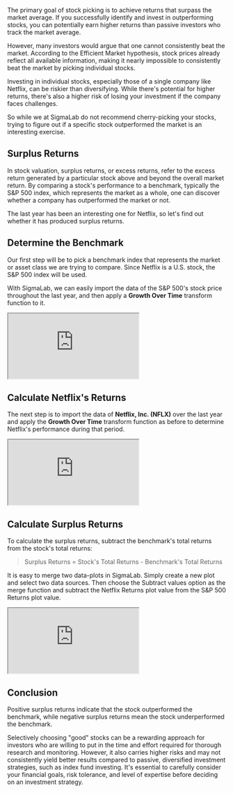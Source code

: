 The primary goal of stock picking is to achieve returns that surpass the market average. If you successfully identify and invest in outperforming stocks, you can potentially earn higher returns than passive investors who track the market average.

However, many investors would argue that one cannot consistently beat the market. According to the Efficient Market hypothesis, stock prices already reflect all available information, making it nearly impossible to consistently beat the market by picking individual stocks.

Investing in individual stocks, especially those of a single company like Netflix, can be riskier than diversifying. While there's potential for higher returns, there's also a higher risk of losing your investment if the company faces challenges.

So while we at SigmaLab do not recommend cherry-picking your stocks, trying to figure out if a specific stock outperformed the market is an interesting exercise.

## Surplus Returns

In stock valuation, surplus returns, or excess returns, refer to the excess return generated by a particular stock above and beyond the overall market return. By comparing a stock's performance to a benchmark, typically the S&P 500 index, which represents the market as a whole, one can discover whether a company has outperformed the market or not.

The last year has been an interesting one for Netflix, so let's find out whether it has produced surplus returns.

## Determine the Benchmark

Our first step will be to pick a benchmark index that represents the market or asset class we are trying to compare. Since Netflix is a U.S. stock, the S&P 500 index will be used.

With SigmaLab, we can easily import the data of the S&P 500's stock price throughout the last year, and then apply a **Growth Over Time** transform function to it.

<iframe src="https://sigma-lab.netlify.app/plot/e618d687-8ba7-4b43-8c52-3d1602b042d5/embed"></iframe>

## Calculate Netflix's Returns

The next step is to import the data of **Netflix, Inc. (NFLX)** over the last year and apply the **Growth Over Time** transform function as before to determine Netflix's performance during that period.

<iframe src="https://sigma-lab.netlify.app/plot/e618d687-8ba7-4b43-8c52-3d1602b042d5/embed"></iframe>

## Calculate Surplus Returns

To calculate the surplus returns, subtract the benchmark's total returns from the stock's total returns:

> Surplus Returns = Stock's Total Returns - Benchmark's Total Returns

It is easy to merge two data-plots in SigmaLab. Simply create a new plot and select two data sources. Then choose the Subtract values option as the merge function and subtract the Netflix Returns plot value from the S&P 500 Returns plot value.

<iframe src="https://sigma-lab.netlify.app/plot/e618d687-8ba7-4b43-8c52-3d1602b042d5/embed"></iframe>

## Conclusion

Positive surplus returns indicate that the stock outperformed the benchmark, while negative surplus returns mean the stock underperformed the benchmark.

Selectively choosing "good" stocks can be a rewarding approach for investors who are willing to put in the time and effort required for thorough research and monitoring. However, it also carries higher risks and may not consistently yield better results compared to passive, diversified investment strategies, such as index fund investing. It's essential to carefully consider your financial goals, risk tolerance, and level of expertise before deciding on an investment strategy.
